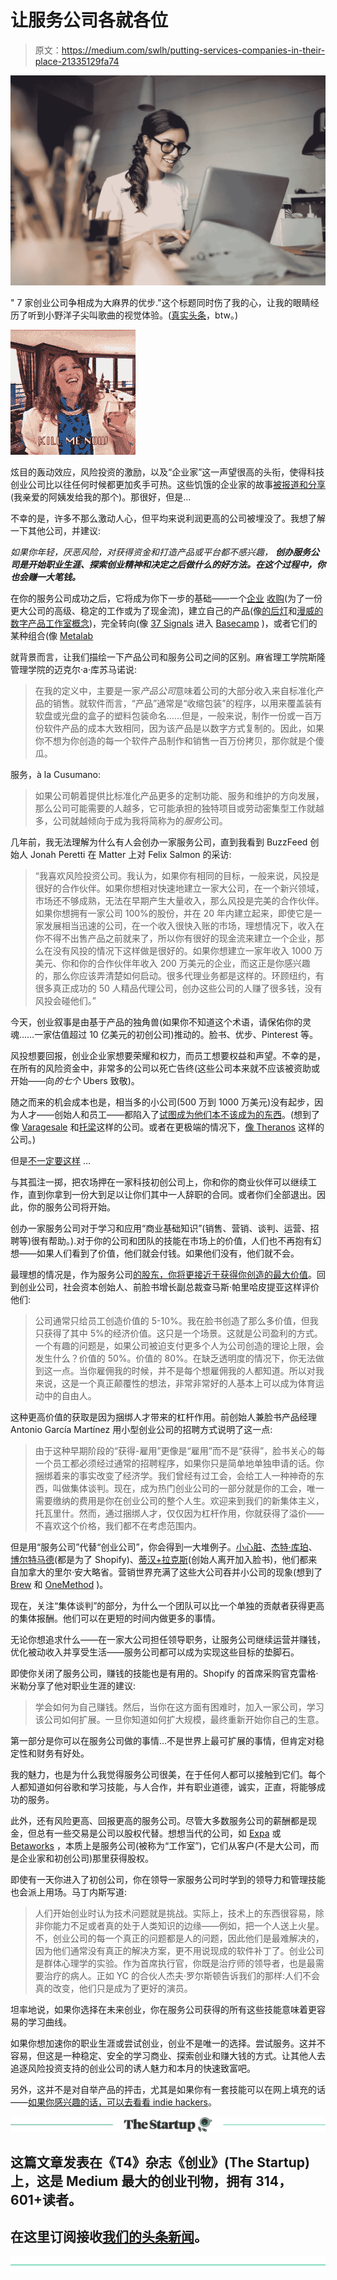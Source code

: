 # 让服务公司各就各位

> 原文：<https://medium.com/swlh/putting-services-companies-in-their-place-21335129fa74>

![](img/eb55a37fb6f30717bfc98fc7aa11b15d.png)

" 7 家创业公司争相成为大麻界的优步."这个标题同时伤了我的心，让我的眼睛经历了听到小野洋子尖叫歌曲的视觉体验。([真实头条](http://streetfightmag.com/2017/01/09/7-startups-vying-to-become-the-uber-of-pot/)，btw。)

![](img/ffcf83911c62e75867df8fbc6833ab7f.png)

炫目的轰动效应，风险投资的激励，以及“企业家”这一声望很高的头衔，使得科技创业公司比以往任何时候都更加炙手可热。这些饥饿的企业家的故事[被报道和分享](https://www.cnbc.com/2017/11/08/7-tips-for-living-in-one-of-the-worlds-most-expensive-cities-on-a-tight-budget.html)(我亲爱的阿姨发给我的那个)。那很好，但是…

不幸的是，许多不那么激动人心，但平均来说利润更高的公司被埋没了。我想了解一下其他公司，并建议:

*如果你年轻，厌恶风险，对获得资金和打造产品或平台都不感兴趣，* ***创办服务公司是开始职业生涯、探索创业精神和决定之后做什么的好方法。在这个过程中，你也会赚一大笔钱。***

在你的服务公司成功之后，它将成为你下一步的基础——一个[企业](https://bothsidesofthetable.com/how-to-make-sure-professional-services-don-t-take-over-your-software-company-8afdbb91d3b0) [收购](https://a16z.com/2018/03/12/services-enterprise-software-products-startups/)(为了一份更大公司的高级、稳定的工作或为了现金流)，建立自己的产品(像[的后灯](https://postlight.com/labs/)和[漫威的数字产品工作室概念](https://blog.marvelapp.com/state-of-the-digital-nation-2016/))，完全转向(像 [37 Signals](https://37signals.com/) 进入 [Basecamp](https://basecamp.com/) )，或者它们的某种组合(像 [Metalab](https://metalab.co/)

就背景而言，让我们描绘一下产品公司和服务公司之间的区别。麻省理工学院斯隆管理学院的迈克尔·a·库苏马诺说:

> 在我的定义中，主要是一家*产品公司*意味着公司的大部分收入来自标准化产品的销售。就软件而言，“产品”通常是“收缩包装”的程序，以用来覆盖装有软盘或光盘的盒子的塑料包装命名……但是，一般来说，制作一份或一百万份软件产品的成本大致相同，因为该产品是以数字方式复制的。因此，如果你不想为你创造的每一个软件产品制作和销售一百万份拷贝，那你就是个傻瓜。

服务，à la Cusumano:

> 如果公司朝着提供比标准化产品更多的定制功能、服务和维护的方向发展，那么公司可能需要的人越多，它可能承担的独特项目或劳动密集型工作就越多，公司就越倾向于成为我将简称为的*服务*公司。

几年前，我无法理解为什么有人会创办一家服务公司，直到我看到 BuzzFeed 创始人 Jonah Peretti 在 Matter 上对 Felix Salmon 的采访:

> “我喜欢风险投资公司。我认为，如果你有相同的目标，一般来说，风投是很好的合作伙伴。如果你想相对快速地建立一家大公司，在一个新兴领域，市场还不够成熟，无法在早期产生大量收入，那么风投是完美的合作伙伴。如果你想拥有一家公司 100%的股份，并在 20 年内建立起来，即使它是一家发展相当迅速的公司，在一个收入很快入账的市场，理想情况下，收入在你不得不出售产品之前就来了，所以你有很好的现金流来建立一个企业，那么在没有风投的情况下这样做是很好的。如果你想建立一家年收入 1000 万美元、你和你的合作伙伴年收入 200 万美元的企业，而这正是你感兴趣的，那么你应该弄清楚如何启动。很多代理业务都是这样的。环顾纽约，有很多真正成功的 50 人精品代理公司，创办这些公司的人赚了很多钱，没有风投会碰他们。”

今天，创业叙事是由基于产品的独角兽(如果你不知道这个术语，请保佑你的灵魂……一家估值超过 10 亿美元的初创公司)推动的。脸书、优步、Pinterest 等。

风投想要回报，创业企业家想要荣耀和权力，而员工想要权益和声望。不幸的是，在所有的风险资金中，非常多的公司以死亡告终(这些公司本来就不应该被资助或开始——向*的七个* Ubers 致敬)。

随之而来的机会成本也是，相当多的小公司(500 万到 1000 万美元)没有起步，因为人才——创始人和员工——都陷入了[试图成为他们本不该成为的东西](https://m.signalvnoise.com/reconsider-41adf356857f)。(想到了像 [Varagesale](https://betakit.com/varagesale-lays-off-30-staff-including-vps-of-engineering-product/) 和[托梁](https://betakit.com/joist-lays-off-60-employees-as-company-relocates-to-san-francisco/)这样的公司。或者在更极端的情况下，[像 Theranos](https://www.barrons.com/articles/theranos-from-unicorn-hype-to-massive-fraud-1521052226) 这样的公司。)

但是[不一定要这样](https://m.signalvnoise.com/reconsider-41adf356857f) …

与其孤注一掷，把农场押在一家科技初创公司上，你和你的商业伙伴可以继续工作，直到你拿到一份大到足以让你们其中一人辞职的合同。或者你们全部退出。因此，你的服务公司将开始。

创办一家服务公司对于学习和应用“商业基础知识”(销售、营销、谈判、运营、招聘等)很有帮助。).对于你的公司和团队的技能在市场上的价值，人们也不再抱有幻想——如果人们看到了价值，他们就会付钱。如果他们没有，他们就不会。

最理想的情况是，作为服务公司[的股东，你将更接近于获得你创造的最大价值](http://chamatharchive.com/maximum-value/)。回到创业公司，社会资本创始人、前脸书增长副总裁查马斯·帕里哈皮提亚这样评价他们:

> 公司通常只给员工创造价值的 5-10%。我在脸书创造了那么多价值，但我只获得了其中 5%的经济价值。这只是一个场景。这就是公司盈利的方式。一个有趣的问题是，如果公司被迫支付更多个人为公司创造的理论上限，会发生什么？价值的 50%。价值的 80%。在缺乏透明度的情况下，你无法做到这一点。当你雇佣我的时候，并不是每个想雇佣我的人都知道。所以对我来说，这是一个真正颠覆性的想法，非常非常好的人基本上可以成为体育运动中的自由人。

这种更高价值的获取是因为捆绑人才带来的杠杆作用。前创始人兼脸书产品经理 Antonio García Martínez 用小型创业公司的招聘方式说明了这一点:

> 由于这种早期阶段的“获得-雇用”更像是“雇用”而不是“获得”，脸书关心的每一个员工都必须经过通常的招聘程序，如果你只是简单地单独申请的话。你捆绑着来的事实改变了经济学。我们曾经有过工会，会给工人一种神奇的东西，叫做集体谈判。现在，成为热门创业公司的一部分就是你的工会，唯一需要缴纳的费用是你在创业公司的整个人生。欢迎来到我们的新集体主义，托瓦里什。然而，通过捆绑人才，仅仅因为杠杆作用，你就获得了溢价——不喜欢这个价格，我们都不在考虑范围内。

但是用“服务公司”代替“创业公司”，你会得到一大堆例子。[小心脏](http://www.tinyhearts.com/)、[杰特·库珀](http://www.jetcooper.com/)、[博尔特马德](http://boltmade.com/)(都是为了 Shopify)、[蒂汉+拉克斯](https://teehanlax.com/)(创始人离开加入脸书)，他们都来自加拿大的里尔·安大略省。营销世界充满了这些大公司吞并小公司的现象(想到了 [Brew](https://www.recode.net/2016/1/28/11589152/expanding-into-u-s-tech-top-british-pr-firm-freuds-buys-brew-media) 和 [OneMethod](https://onemethod.com/) )。

现在，关注“集体谈判”的部分，为什么一个团队可以比一个单独的贡献者获得更高的集体报酬。他们可以在更短的时间内做更多的事情。

无论你想追求什么——在一家大公司担任领导职务，让服务公司继续运营并赚钱，优化被动收入并享受生活——服务公司都可以成为实现这些目标的垫脚石。

即使你关闭了服务公司，赚钱的技能也是有用的。Shopify 的首席采购官克雷格·米勒分享了他对职业生涯的建议:

> 学会如何为自己赚钱。然后，当你在这方面有困难时，加入一家公司，学习该公司如何扩展。一旦你知道如何扩大规模，最终重新开始你自己的生意。

第一部分是你可以在服务公司做的事情…不是世界上最可扩展的事情，但肯定对稳定性和财务有好处。

我的魅力，也是为什么我觉得服务公司很美，在于任何人都可以接触到它们。每个人都知道如何谷歌和学习技能，与人合作，并有职业道德，诚实，正直，将能够成功的服务。

此外，还有风险更高、回报更高的服务公司。尽管大多数服务公司的薪酬都是现金，但总有一些交易是公司以股权代替。想想当代的公司，如 [Expa](https://expa.com/) 或 [Betaworks](https://betaworks.com/) ，本质上是服务公司(被称为“工作室”)，它们从客户(不是大公司，而是企业家和初创公司)那里获得股权。

即使有一天你进入了初创公司，你在领导一家服务公司时学到的领导力和管理技能也会派上用场。马丁内斯写道:

> 人们开始创业时认为技术问题就是挑战。实际上，技术上的东西很容易，除非你能力不足或者真的处于人类知识的边缘——例如，把一个人送上火星。不，创业公司的每一个真正的问题都是人的问题，因此他们是最难解决的，因为他们通常没有真正的解决方案，更不用说现成的软件补丁了。创业公司是群体心理学的实验。作为首席执行官，你既是治疗师的领导者，也是最需要治疗的病人。正如 YC 的合伙人杰夫·罗尔斯顿告诉我们的那样:人们不会真的改变，他们只是成为了更好的演员。

坦率地说，如果你选择在未来创业，你在服务公司获得的所有这些技能意味着更容易的学习曲线。

如果你想加速你的职业生涯或尝试创业，创业不是唯一的选择。尝试服务。这并不容易，但这是一种稳定、安全的学习商业、探索创业和赚大钱的方式。让其他人去追逐风险投资支持的创业公司的诱人魅力和本月的快速致富吧。

另外，这并不是对自举产品的抨击，尤其是如果你有一套技能可以在网上填充的话——[如果你感兴趣的话，可以去看看 indie hackers](https://www.indiehackers.com/)。

[![](img/308a8d84fb9b2fab43d66c117fcc4bb4.png)](https://medium.com/swlh)

## 这篇文章发表在《T4》杂志《创业》(The Startup)上，这是 Medium 最大的创业刊物，拥有 314，601+读者。

## 在这里订阅接收[我们的头条新闻](http://growthsupply.com/the-startup-newsletter/)。

[![](img/b0164736ea17a63403e660de5dedf91a.png)](https://medium.com/swlh)
